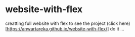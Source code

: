 # website-with-flex
creatting full website with flex
to see the project 
(click here)[https://anwartareka.github.io/website-with-flex/] do it ...
